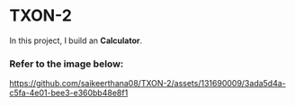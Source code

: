 # TXON-2

In this project, I build an **Calculator**.

### Refer to the image below:

https://github.com/saikeerthana08/TXON-2/assets/131690009/3ada5d4a-c5fa-4e01-bee3-e360bb48e8f1

